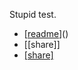 
Stupid test.

- [[readme]]()
- [[share]]
- [[share]](share/index.md)




[//begin]: # "Autogenerated link references for markdown compatibility"
[readme]: readme "DJ's personal memex"
[//end]: # "Autogenerated link references"